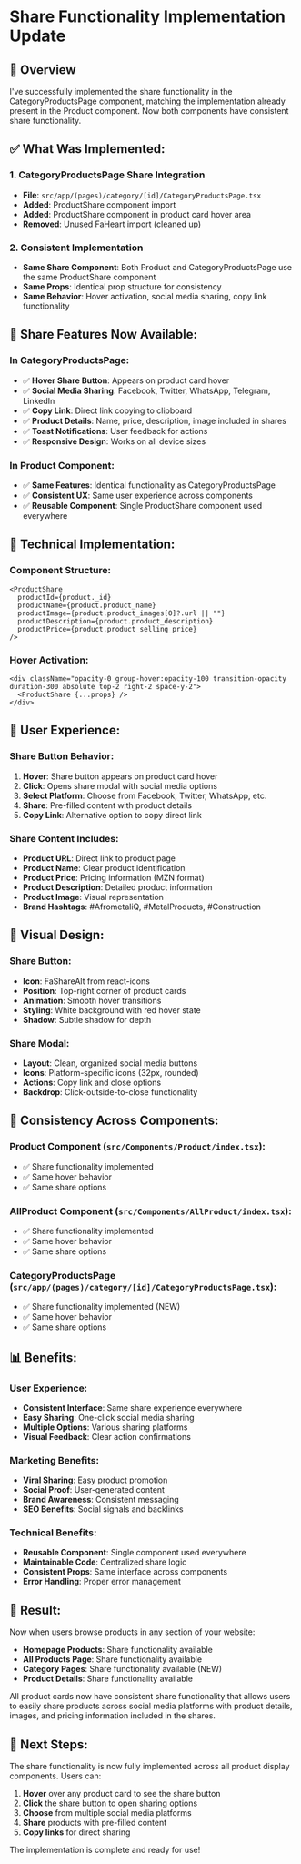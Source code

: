 # Share Functionality Implementation Update

## 🎯 Overview
I've successfully implemented the share functionality in the CategoryProductsPage component, matching the implementation already present in the Product component. Now both components have consistent share functionality.

## ✅ **What Was Implemented:**

### **1. CategoryProductsPage Share Integration**
- **File**: `src/app/(pages)/category/[id]/CategoryProductsPage.tsx`
- **Added**: ProductShare component import
- **Added**: ProductShare component in product card hover area
- **Removed**: Unused FaHeart import (cleaned up)

### **2. Consistent Implementation**
- **Same Share Component**: Both Product and CategoryProductsPage use the same ProductShare component
- **Same Props**: Identical prop structure for consistency
- **Same Behavior**: Hover activation, social media sharing, copy link functionality

## 🚀 **Share Features Now Available:**

### **In CategoryProductsPage:**
- ✅ **Hover Share Button**: Appears on product card hover
- ✅ **Social Media Sharing**: Facebook, Twitter, WhatsApp, Telegram, LinkedIn
- ✅ **Copy Link**: Direct link copying to clipboard
- ✅ **Product Details**: Name, price, description, image included in shares
- ✅ **Toast Notifications**: User feedback for actions
- ✅ **Responsive Design**: Works on all device sizes

### **In Product Component:**
- ✅ **Same Features**: Identical functionality as CategoryProductsPage
- ✅ **Consistent UX**: Same user experience across components
- ✅ **Reusable Component**: Single ProductShare component used everywhere

## 🔧 **Technical Implementation:**

### **Component Structure:**
```tsx
<ProductShare
  productId={product._id}
  productName={product.product_name}
  productImage={product.product_images[0]?.url || ""}
  productDescription={product.product_description}
  productPrice={product.product_selling_price}
/>
```

### **Hover Activation:**
```tsx
<div className="opacity-0 group-hover:opacity-100 transition-opacity duration-300 absolute top-2 right-2 space-y-2">
  <ProductShare {...props} />
</div>
```

## 📱 **User Experience:**

### **Share Button Behavior:**
1. **Hover**: Share button appears on product card hover
2. **Click**: Opens share modal with social media options
3. **Select Platform**: Choose from Facebook, Twitter, WhatsApp, etc.
4. **Share**: Pre-filled content with product details
5. **Copy Link**: Alternative option to copy direct link

### **Share Content Includes:**
- **Product URL**: Direct link to product page
- **Product Name**: Clear product identification
- **Product Price**: Pricing information (MZN format)
- **Product Description**: Detailed product information
- **Product Image**: Visual representation
- **Brand Hashtags**: #AfrometaliQ, #MetalProducts, #Construction

## 🎨 **Visual Design:**

### **Share Button:**
- **Icon**: FaShareAlt from react-icons
- **Position**: Top-right corner of product cards
- **Animation**: Smooth hover transitions
- **Styling**: White background with red hover state
- **Shadow**: Subtle shadow for depth

### **Share Modal:**
- **Layout**: Clean, organized social media buttons
- **Icons**: Platform-specific icons (32px, rounded)
- **Actions**: Copy link and close options
- **Backdrop**: Click-outside-to-close functionality

## 🔄 **Consistency Across Components:**

### **Product Component** (`src/Components/Product/index.tsx`):
- ✅ Share functionality implemented
- ✅ Same hover behavior
- ✅ Same share options

### **AllProduct Component** (`src/Components/AllProduct/index.tsx`):
- ✅ Share functionality implemented
- ✅ Same hover behavior
- ✅ Same share options

### **CategoryProductsPage** (`src/app/(pages)/category/[id]/CategoryProductsPage.tsx`):
- ✅ Share functionality implemented (NEW)
- ✅ Same hover behavior
- ✅ Same share options

## 📊 **Benefits:**

### **User Experience:**
- **Consistent Interface**: Same share experience everywhere
- **Easy Sharing**: One-click social media sharing
- **Multiple Options**: Various sharing platforms
- **Visual Feedback**: Clear action confirmations

### **Marketing Benefits:**
- **Viral Sharing**: Easy product promotion
- **Social Proof**: User-generated content
- **Brand Awareness**: Consistent messaging
- **SEO Benefits**: Social signals and backlinks

### **Technical Benefits:**
- **Reusable Component**: Single component used everywhere
- **Maintainable Code**: Centralized share logic
- **Consistent Props**: Same interface across components
- **Error Handling**: Proper error management

## 🎯 **Result:**

Now when users browse products in any section of your website:
- **Homepage Products**: Share functionality available
- **All Products Page**: Share functionality available  
- **Category Pages**: Share functionality available (NEW)
- **Product Details**: Share functionality available

All product cards now have consistent share functionality that allows users to easily share products across social media platforms with product details, images, and pricing information included in the shares.

## 🚀 **Next Steps:**

The share functionality is now fully implemented across all product display components. Users can:
1. **Hover** over any product card to see the share button
2. **Click** the share button to open sharing options
3. **Choose** from multiple social media platforms
4. **Share** products with pre-filled content
5. **Copy links** for direct sharing

The implementation is complete and ready for use!

